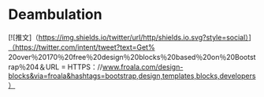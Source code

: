 # Deambulation
[![推文]（https://img.shields.io/twitter/url/http/shields.io.svg?style=social）]（https://twitter.com/intent/tweet?text=Get% 20over％20170％20free％20design％20blocks％20based％20on％20Bootstrap％204＆URL = HTTPS：//www.froala.com/design-blocks&via=froala&hashtags=bootstrap,design,templates,blocks,developers）
